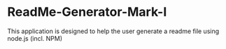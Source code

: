 # ReadMe-Generator-Mark-I
This application is designed to help the user generate a readme file using node.js (incl. NPM)
